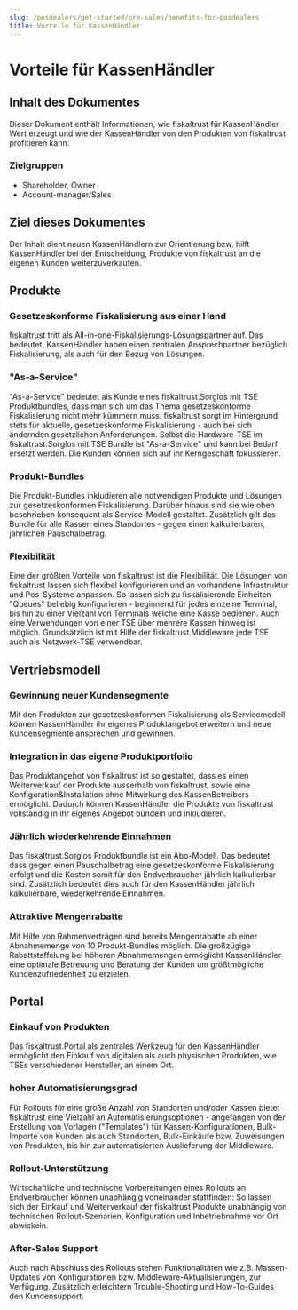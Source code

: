```yaml
---
slug: /posdealers/get-started/pre-sales/benefits-for-posdealers
title: Vorteile für KassenHändler
---
```


# Vorteile für KassenHändler

## Inhalt des Dokumentes

Dieser Dokument enthält Informationen, wie fiskaltrust für KassenHändler Wert erzeugt und wie der KassenHändler von den Produkten von fiskaltrust profitieren kann.

### Zielgruppen

- Shareholder, Owner
- Account-manager/Sales

## Ziel dieses Dokumentes

Der Inhalt dient neuen KassenHändlern zur Orientierung bzw. hilft KassenHändler bei der Entscheidung, Produkte von fiskaltrust an die eigenen Kunden weiterzuverkaufen.

## Produkte

### Gesetzeskonforme Fiskalisierung aus einer Hand

fiskaltrust tritt als All-in-one-Fiskalisierungs-Lösungspartner auf. Das bedeutet, KassenHändler haben einen zentralen Ansprechpartner bezüglich Fiskalisierung, als auch für den Bezug von Lösungen.

### "As-a-Service"

"As-a-Service" bedeutet als Kunde eines fiskaltrust.Sorglos mit TSE Produktbundles, dass man sich um das Thema gesetzeskonforme Fiskalisierung nicht mehr kümmern muss. fiskaltrust sorgt im Hintergrund stets für aktuelle, gesetzeskonforme Fiskalisierung - auch bei sich ändernden gesetzlichen Anforderungen. Selbst die Hardware-TSE im fiskaltrust.Sorglos mit TSE Bundle ist "As-a-Service" und kann bei Bedarf ersetzt werden. Die Kunden können sich auf ihr Kerngeschäft fokussieren.

### Produkt-Bundles

Die Produkt-Bundles inkludieren alle notwendigen Produkte und Lösungen zur gesetzeskonformen Fiskalisierung. Darüber hinaus sind sie wie oben beschrieben konsequent als Service-Modell gestaltet. Zusätzlich gilt das Bundle für alle Kassen eines Standortes - gegen einen kalkulierbaren, jährlichen Pauschalbetrag.

### Flexibilität

Eine der größten Vorteile von fiskaltrust ist die Flexibilität. Die Lösungen von fiskaltrust lassen sich flexibel konfigurieren und an vorhandene Infrastruktur und Pos-Systeme anpassen. So lassen sich zu fiskalisierende Einheiten "Queues" beliebig konfigurieren - beginnend für jedes einzelne Terminal, bis hin zu einer Vielzahl von Terminals welche eine Kasse bedienen. Auch eine Verwendungen von einer TSE über mehrere Kassen hinweg ist möglich. Grundsätzlich ist mit Hilfe der fiskaltrust.Middleware jede TSE auch als Netzwerk-TSE verwendbar.

## Vertriebsmodell

### Gewinnung neuer Kundensegmente

Mit den Produkten zur gesetzeskonformen Fiskalisierung als Servicemodell können KassenHändler ihr eigenes Produktangebot erweitern und neue Kundensegmente ansprechen und gewinnen.

### Integration in das eigene Produktportfolio

Das Produktangebot von fiskaltrust ist so gestaltet, dass es einen Weiterverkauf der Produkte ausserhalb von fiskaltrust, sowie eine Konfiguration&Installation ohne Mitwirkung des KassenBetreibers ermöglicht. Dadurch können KassenHändler die Produkte von fiskaltrust vollständig in ihr eigenes Angebot bündeln und inkludieren. 

### Jährlich wiederkehrende Einnahmen

Das fiskaltrust.Sorglos Produktbundle ist ein Abo-Modell. Das bedeutet, dass gegen einen Pauschalbetrag eine gesetzeskonforme Fiskalisierung erfolgt und die Kosten somit für den Endverbraucher jährlich kalkulierbar sind. Zusätzlich bedeutet dies auch für den KassenHändler jährlich kalkulierbare, wiederkehrende Einnahmen.

### Attraktive Mengenrabatte

Mit Hilfe von Rahmenverträgen sind bereits Mengenrabatte ab einer Abnahmemenge von 10 Produkt-Bundles möglich. Die großzügige Rabattstaffelung bei höheren Abnahmemengen ermöglicht KassenHändler eine optimale Betreuung und Beratung der Kunden um größtmögliche Kundenzufriedenheit zu erzielen.

## Portal

### Einkauf von Produkten

Das fiskaltrust.Portal als zentrales Werkzeug für den KassenHändler ermöglicht den Einkauf von digitalen als auch physischen Produkten, wie TSEs verschiedener Hersteller, an einem Ort.

### hoher Automatisierungsgrad

Für Rollouts für eine große Anzahl von Standorten und/oder Kassen bietet fiskaltrust eine Vielzahl an Automatisierungsoptionen - angefangen von der Erstellung von Vorlagen ("Templates") für Kassen-Konfigurationen, Bulk-Importe von Kunden als auch Standorten, Bulk-Einkäufe bzw. Zuweisungen von Produkten, bis hin zur automatisierten Auslieferung der Middleware. 

### Rollout-Unterstützung

Wirtschaftliche und technische Vorbereitungen eines Rollouts an Endverbraucher können unabhängig voneinander stattfinden: So lassen sich der Einkauf und Weiterverkauf der fiskaltrust Produkte unabhängig von technischen Rollout-Szenarien, Konfiguration und Inbetriebnahme vor Ort abwickeln.

### After-Sales Support

Auch nach Abschluss des Rollouts stehen Funktionalitäten wie z.B. Massen-Updates von Konfigurationen bzw. Middleware-Aktualisierungen, zur Verfügung. Zusätzlich erleichtern Trouble-Shooting und How-To-Guides den Kundensupport.
